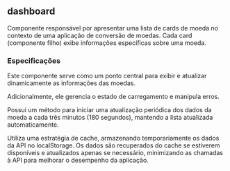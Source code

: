 ## dashboard

Componente responsável por apresentar uma lista de cards de moeda no contexto de uma aplicação de conversão de moedas. Cada card (componente filho) exibe informações específicas sobre uma moeda.

### Especificações

Este componente serve como um ponto central para exibir e atualizar dinamicamente as informações das moedas.

Adicionalmente, ele gerencia o estado de carregamento e manipula erros.

Possui um método para iniciar uma atualização periódica dos dados da moeda a cada três minutos (180 segundos), mantendo a lista atualizada automaticamente.

Utiliza uma estratégia de cache, armazenando temporariamente os dados da API no localStorage. Os dados são recuperados do cache se estiverem disponíveis e atualizados apenas se necessário, minimizando as chamadas à API para melhorar o desempenho da aplicação.
